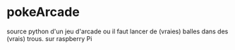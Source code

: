 # pokeArcade
source python d'un jeu d'arcade ou il faut lancer de (vraies) balles dans des (vrais) trous. sur raspberry Pi
